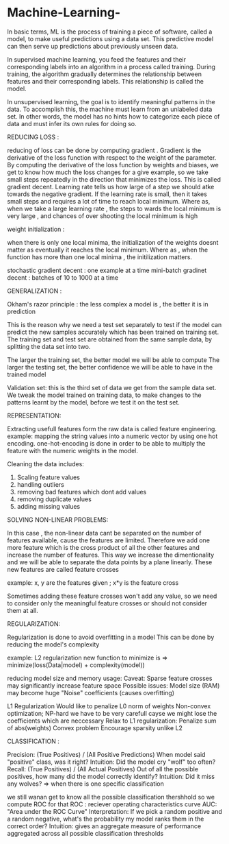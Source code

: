 # Machine-Learning-

In basic terms, ML is the process of training a piece of software, called a model, to make useful predictions using a data set. 
This predictive model can then serve up predictions about previously unseen data.

In supervised machine learning, you feed the features and their corresponding labels into an algorithm in a process called training. 
During training, the algorithm gradually determines the relationship between features and their corresponding labels. 
This relationship is called the model.

In unsupervised learning, the goal is to identify meaningful patterns in the data. 
To accomplish this, the machine must learn from an unlabeled data set. 
In other words, the model has no hints how to categorize each piece of data and must infer its own rules for doing so.

REDUCING LOSS :

reducing of loss can be done by computing gradient . Gradient is the derivative of the loss function
with respect to the weight of the parameter. 
By computing the derivative of the loss function by weights and biases, we get to know how much the 
loss changes for a give example, so we take small steps repeatedly in the direction that minimizes 
the loss. 
This is called gradient decent.
Learning rate tells us how large of  a step we should atke towards the negative gradient. If the learning 
rate is small, then it takes small steps and requires a lot of time to reach local minimum. Where as,
when we take a large learning rate , the steps to wards the local minimum is very large , and chances of 
over shooting the local minimum is high

weight initialization :

when there is only one local minima, the initialization of the weights doesnt matter as eventually it
reaches the local minimum.
Where as , when the function has more than one local minima , the initilization matters.

stochastic gradient decent : one example at a time
mini-batch gradinet decent : batches of 10 to 1000 at a time


GENERALIZATION :

Okham's razor principle : the less complex a model is , the better it is in prediction

This is the reason why we need a test set separately to test if the model can predict the new samples
accurately which has been trained on training set. The training set and test set are obtained from 
the same sample data, by splitting the data set into two.

The larger the training set, the better model we will be able to compute
The larger the testing set, the better confidence we will be able to have in the trained model

Validation set: this is the third set of data we get from the sample data set.
We tweak the model trained on training data, to make changes to the patterns learnt by the model, before
we test it on the test set.


REPRESENTATION:

Extracting usefull features form the raw data is called feature engineering.
example: mapping the string values into a numeric vector by using one hot encoding.
one-hot-encoding is done in order to be able to multiply the feature with the numeric weights in 
the model.

Cleaning the data includes:
1) Scaling feature values
2) handling outliers
3) removing bad features which dont add values
4) removing duplicate values
5) adding missing values


SOLVING NON-LINEAR PROBLEMS:

In this case , the non-linear data cant be separated on the number of features available, cause the features
are limited.
Therefore we add one more feature which is the cross product of all the other features and increase 
the number of features. This way we increase the dimentionality and we will be able to separate the data
points by a plane linearly.
These new features are called feature crosses

example: x, y are the features given ; x*y is the feature cross

Sometimes adding these feature crosses won't add any value, so we need to consider only the meaningful
feature crosses or should not consider them at all. 


REGULARIZATION:

Regularization is done to avoid overfitting in a model
This can be done by reducing the model's complexity

example: L2 regularization
new function to minimize is => minimize(loss(Data|model) + complexity(model))

reducing model size and memory usage:
Caveat: Sparse feature crosses may significantly increase feature space
Possible issues:
Model size (RAM) may become huge
"Noise" coefficients (causes overfitting)

L1 Regularization
Would like to penalize L0 norm of weights
    Non-convex optimization; NP-hard
    we have to be very carefull cayse we might lose the coefficients which are neccessary
Relax to L1 regularization:
    Penalize sum of abs(weights)
    Convex problem
    Encourage sparsity unlike L2


CLASSIFICATION :

Precision: (True Positives) / (All Positive Predictions)
When model said "positive" class, was it right?
Intuition: Did the model cry "wolf" too often?
Recall: (True Positives) / (All Actual Positives)
Out of all the possible positives, how many did the model correctly identify?
Intuition: Did it miss any wolves?
=> when there is one specific classification

we still wanan get to know all the possible classification thershhold so we compute ROC for that
ROC : reciever operating characteristics curve
AUC: "Area under the ROC Curve"
Interpretation:
If we pick a random positive and a random negative, what's the probability my model ranks them in the correct order?
Intuition: gives an aggregate measure of performance aggregated across all possible classification thresholds

